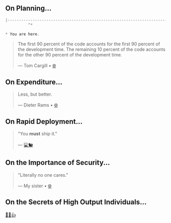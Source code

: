 ## On Planning...

```swift
|------------------------------------------------------------------------------------------          |
          ^*                                                                               ^*
                                                                                         
* You are here.
```

> The first 90 percent of the code accounts for the first 90 percent of the development time. The remaining 10 percent of the code accounts for the other 90 percent of the development time.
<br ><br >— Tom Cargill • [🌐](https://en.wikipedia.org/wiki/Ninety%E2%80%93ninety_rule)


## On Expenditure...

> Less, but better.
<br ><br >— Dieter Rams • [🌐](https://gestalten.com/products/less-but-better)


## On Rapid Deployment...

> "You **must** ship it."
<br/><br/>— [💻🐿](https://github.com/join)


## On the Importance of Security...

> "Literally no one cares."
<br /><br />— My sister • [🌐](https://en.wikipedia.org/wiki/List_of_data_breaches)

## On the Secrets of High Output Individuals...
[🙌👏👍](https://www.google.com/search?q=chronic+insomnia)
